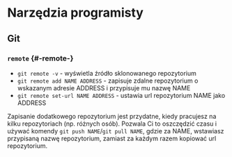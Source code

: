 # Narzędzia programisty

## Git

### `remote` {#-remote-}

- `git remote -v` - wyświetla źródło sklonowanego repozytorium
- `git remote add NAME ADDRESS` - zapisuje zdalne repozytorium o wskazanym adresie ADDRESS i przypisuje mu nazwę NAME
- `git remote set-url NAME ADDRESS` - ustawia url repozytorium NAME jako ADDRESS

Zapisanie dodatkowego repozytorium jest przydatne, kiedy pracujesz na kilku repozytoriach (np. różnych osób). Pozwala Ci to oszczędzić czasu i używać komendy `git push NAME`/`git pull NAME`, gdzie za
NAME, wstawiasz przypisaną nazwę repozytorium, zamiast za każdym razem kopiować url repozytorium.
